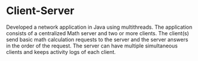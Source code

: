 # Client-Server

Developed a network application in Java using multithreads. The application consists of a centralized Math server and two or more clients. The client(s) send basic math calculation requests to the server and the server answers in the order of the request. The server can have multiple simultaneous clients and keeps activity logs of each client.
